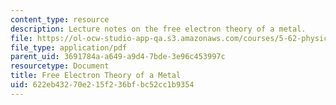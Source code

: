```yaml
---
content_type: resource
description: Lecture notes on the free electron theory of a metal.
file: https://ol-ocw-studio-app-qa.s3.amazonaws.com/courses/5-62-physical-chemistry-ii-spring-2008/622eb43270e215f236bfbc52cc1b9354_24_562ln08.pdf
file_type: application/pdf
parent_uid: 3691784a-a649-a9d4-7bde-3e96c453997c
resourcetype: Document
title: Free Electron Theory of a Metal
uid: 622eb432-70e2-15f2-36bf-bc52cc1b9354
---
```

